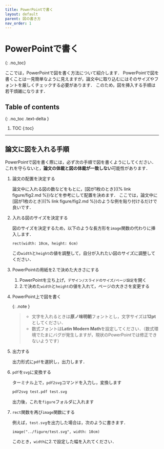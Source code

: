 ```yaml
---
title: PowerPointで書く
layout: default
parent: 図の書き方
nav_order: 1
---
```


# PowerPointで書く
{: .no_toc}

ここでは，PowerPointで図を書く方法について紹介します．
PowerPointで図を書くことは一見簡単なように見えますが，論文中に取り込むにはそのサイズやフォントを厳しくチェックする必要があります．
このため，図を挿入する手順は若干煩雑になります．

## Table of contents
{: .no_toc .text-delta }

1. TOC
{:toc}

---

## 論文に図を入れる手順

PowerPointで図を書く際には，必ず次の手順で図を書くようにしてください．
これを守らないと，**論文の体裁と図の体裁が一致しない**可能性があります．

1. 論文の配置を決定する

    論文中に入れる図の数などをもとに，[図が1枚のとき]({% link figure/fig2.md %})などを参考にして配置を決めます．
    ここでは，論文中に[図が1枚のとき]({% link figure/fig2.md %})のような例を貼り付けるだけで良いです．

2. 入れる図のサイズを決定する

    図のサイズを決定するため，以下のような長方形を`image`関数の代わりに挿入します．
    ```
    rect(width: 10cm, height: 6cm)
    ```
    この`width`と`height`の値を調整して，自分が入れたい図のサイズに調整してください．

3. PowerPointの用紙を2.で決めた大きさにする

   1.  PowerPointを立ち上げ，`デザイン/スライドのサイズ/ページ設定`を開く
   2.  2.で決めた`width`と`height`の値を入れて，ページの大きさを変更する

4. PowerPoint上で図を書く

    {: .note }
    > - 文字を入れるときは**原ノ味明朝**フォントとし，文字サイズは**12pt**としてください．
    > - 数式フォントは**Latin Modern Math**を設定してください．（数式環境でたまにバグが発生しますが，現状のPowerPointでは修正できないようです）

5. 出力する

    出力形式に`pdf`を選択し，出力します．

6. `pdf`を`svg`に変換する

    ターミナル上で，`pdf2svg`コマンドを入力し，変換します
    ```bash
    pdf2svg test.pdf test.svg
    ```

    出力後，これを`figure`フォルダに入れます

7. `rect`関数を再び`image`関数にする

    例えば，`test.svg`を出力した場合は，次のように書きます．
    ```
    image("../figure/test.svg", width: 10cm)
    ```
    このとき，`width`に2.で設定した幅を入れてください．
